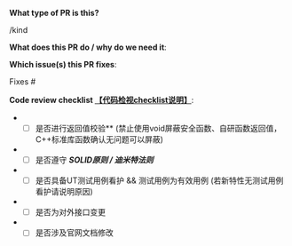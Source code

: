<!--  Thanks for sending a pull request!  Here are some tips for you:

1) If this is your first time, please read our contributor guidelines: https://gitee.com/mindspore/mindspore/blob/master/CONTRIBUTING.md

2) If you want to contribute your code but don't know who will review and merge, please add label `mindspore-assistant` to the pull request, we will find and do it as soon as possible.
-->

**What type of PR is this?**
<!-- 
选择下面一种标签替换下方 `/kind <label>`，可选标签类型有：
- /kind bug 
- /kind task
- /kind feature
- /kind refactor
如PR描述不符合规范，修改PR描述后需要/check-pr重新检查PR规范。
-->
/kind <label>


**What does this PR do / why do we need it**:


**Which issue(s) this PR fixes**:
<!-- 
注意：在下方 #号 后仅输入issue编号或SR/AR编号，粘贴issue链接无效。
如PR描述不符合规范，修改PR描述后需要/check-pr重新检查PR规范。
-->
Fixes #


**Code review checklist [【代码检视checklist说明】](https://gitee.com/mindspore/community/blob/master/security/code_review_checklist_mechanism.md)**:

+ - [ ] 是否进行返回值校验** (禁止使用void屏蔽安全函数、自研函数返回值，C++标准库函数确认无问题可以屏蔽)
+ - [ ] 是否遵守 ***SOLID原则 / 迪米特法则***
+ - [ ] 是否具备UT测试用例看护 && 测试用例为有效用例 (若新特性无测试用例看护请说明原因)
+ - [ ] 是否为对外接口变更
+ - [ ] 是否涉及官网文档修改

<!-- **Special notes for your reviewers**: -->
<!-- + - [ ] 是否导致无法前向兼容 -->
<!-- + - [ ] 是否涉及依赖的三方库变更 -->
